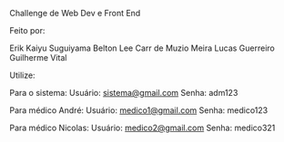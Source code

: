 Challenge de Web Dev e Front End

Feito por:

Erik Kaiyu Suguiyama
Belton Lee Carr de Muzio Meira
Lucas Guerreiro
Guilherme Vital

Utilize:

Para o sistema: Usuário: sistema@gmail.com
                Senha: adm123

Para médico André: Usuário: medico1@gmail.com
                   Senha: medico123

Para médico Nicolas: Usuário: medico2@gmail.com
                     Senha: medico321
